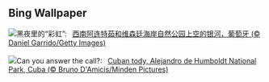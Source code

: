 ## Bing Wallpaper
![](https://www.bing.com/th?id=OHR.MilkyWayPortugal_ZH-CN8878883229_UHD.jpg&w=1000)黑夜里的“彩虹”:&nbsp;&ensp;[西南阿连特茹和维森廷海岸自然公园上空的银河，葡萄牙 (© Daniel Garrido/Getty Images)](https://www.bing.com/th?id=OHR.MilkyWayPortugal_ZH-CN8878883229_UHD.jpg)
<br><br/>
![](https://www.bing.com/th?id=OHR.CubanTody_EN-US3083797062_UHD.jpg&w=1000)Can you answer the call?:&nbsp;&ensp;[Cuban tody, Alejandro de Humboldt National Park, Cuba (© Bruno D'Amicis/Minden Pictures)](https://www.bing.com/th?id=OHR.CubanTody_EN-US3083797062_UHD.jpg)
<br><br/>
